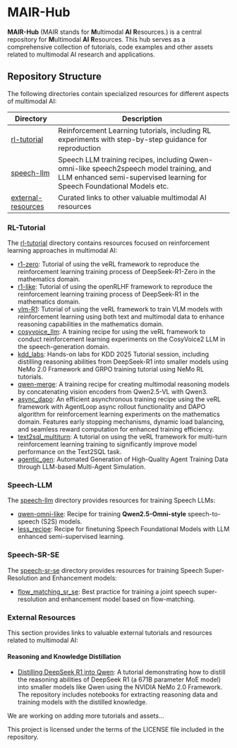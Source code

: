 # MAIR-Hub

**MAIR-Hub** (MAIR stands for **M**ultimodal **AI** **R**esources.) is a central repository for **M**ultimodal **AI** **R**esources. This hub serves as a comprehensive collection of tutorials, code examples and other assets related to multimodal AI research and applications.

## Repository Structure

The following directories contain specialized resources for different aspects of multimodal AI:

| Directory | Description |
|-----------|-------------|
| [rl-tutorial](./rl-tutorial/) | Reinforcement Learning tutorials, including RL experiments with step-by-step guidance for reproduction |
| [speech-llm](./speech-llm/) | Speech LLM training recipes, including Qwen-omni-like speech2speech model training, and LLM enhanced semi-supervised learning for Speech Foundational Models etc. |
| [external-resources](#external-resources) | Curated links to other valuable multimodal AI resources |

### RL-Tutorial

The [rl-tutorial](./rl-tutorial/) directory contains resources focused on reinforcement learning approaches in multimodal AI:

- [r1-zero](./rl-tutorial/r1-zero/): Tutorial of using the veRL framework to reproduce the reinforcement learning training process of DeepSeek-R1-Zero in the mathematics domain.
- [r1-like](./rl-tutorial/r1-like/): Tutorial of using the openRLHF framework to reproduce the reinforcement learning training process of DeepSeek-R1 in the mathematics domain.
- [vlm-R1](./rl-tutorial/vlm-R1/): Tutorial of using the veRL framework to train VLM models with reinforcement learning using both text and multimodal data to enhance reasoning capabilities in the mathematics domain.
- [cosyvoice_llm](./rl-tutorial/cosyvoice_llm/): A training recipe for using the veRL framework to conduct reinforcement learning experiments on the CosyVoice2 LLM in the speech-generation domain.
- [kdd_labs](./rl-tutorial/kdd_labs/): Hands-on labs for KDD 2025 Tutorial session, including distilling reasoning abilities from DeepSeek-R1 into smaller models using NeMo 2.0 Framework and GRPO training tutorial using NeMo RL tutorials.
- [qwen-merge](./rl-tutorial/qwen-merge/): A training recipe for creating multimodal reasoning models by concatenating vision encoders from Qwen2.5-VL with Qwen3.
- [async_dapo](./rl-tutorial/async_dapo/): An efficient asynchronous training recipe using the veRL framework with AgentLoop async rollout functionality and DAPO algorithm for reinforcement learning experiments on the mathematics domain. Features early stopping mechanisms, dynamic load balancing, and seamless reward computation for enhanced training efficiency.
- [text2sql_multiturn](./rl-tutorial/text2sql/): A tutorial on using the veRL framework for multi-turn reinforcement learning training to significantly improve model performance on the Text2SQL task.
- [agentic_gen](./rl-tutorial/agentic_gen/): Automated Generation of High-Quality Agent Training Data through LLM-based Multi-Agent Simulation.

### Speech-LLM

The [speech-llm](./speech-llm/) directory provides resources for training Speech LLMs:

- [qwen-omni-like](./speech-llm/qwen_omni_like/): Recipe for training **Qwen2.5-Omni-style** speech-to-speech (S2S) models.
- [less_recipe](./speech-llm/less_recipe/): Recipe for finetuning Speech Foundational Models with LLM enhanced semi-supervised learning. 

### Speech-SR-SE

The [speech-sr-se](./speech-sr-se/) directory provides resources for training Speech Super-Resolution and Enhancement models:

- [flow_matching_sr_se](./speech-sr-se/flow_matching_sr_se/): Best practice for training a joint speech super-resolution and enhancement model based on flow-matching.

### External Resources

This section provides links to valuable external tutorials and resources related to multimodal AI:

#### Reasoning and Knowledge Distillation

- [Distilling DeepSeek R1 into Qwen](https://github.com/NVIDIA/NeMo/blob/main/tutorials/llm/distill_deepseek_r1/REAMDE.rst): A tutorial demonstrating how to distill the reasoning abilities of DeepSeek R1 (a 671B parameter MoE model) into smaller models like Qwen using the NVIDIA NeMo 2.0 Framework. The repository includes notebooks for extracting reasoning data and training models with the distilled knowledge.

We are working on adding more tutorials and assets...

This project is licensed under the terms of the LICENSE file included in the repository.
